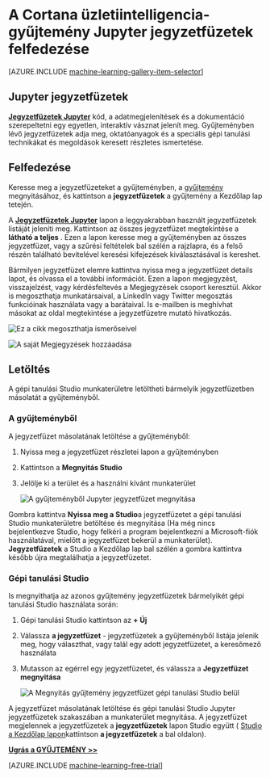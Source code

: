 <properties
    pageTitle="Üzletiintelligencia-gyűjtemény Jupyter Cortana jegyzetfüzetek |} Microsoft Azure"
    description="Fedezze fel a Cortana üzletiintelligencia-gyűjtemény Jupyter jegyzetfüzeteket."
    services="machine-learning"
    documentationCenter=""
    authors="garyericson"
    manager="jhubbard"
    editor="cgronlun"/>

<tags
    ms.service="machine-learning"
    ms.workload="data-services"
    ms.tgt_pltfrm="na"
    ms.devlang="na"
    ms.topic="article"
    ms.date="10/13/2016"
    ms.author="roopalik;garye"/>


# <a name="discover-jupyter-notebooks-in-the-cortana-intelligence-gallery"></a>A Cortana üzletiintelligencia-gyűjtemény Jupyter jegyzetfüzetek felfedezése

[AZURE.INCLUDE [machine-learning-gallery-item-selector](../../includes/machine-learning-gallery-item-selector.md)]

## <a name="jupyter-notebooks"></a>Jupyter jegyzetfüzetek

**[Jegyzetfüzetek Jupyter](https://gallery.cortanaintelligence.com/notebooks)** kód, a adatmegjelenítések és a dokumentáció szerepeltetni egy egyetlen, interaktív vásznat jelenít meg.
Gyűjteményben lévő jegyzetfüzetek adja meg, oktatóanyagok és a speciális gépi tanulási technikákat és megoldások keresett részletes ismertetése.

## <a name="discover"></a>Felfedezése

  Keresse meg a jegyzetfüzeteket a gyűjteményben, a [gyűjtemény](http://gallery.cortanaintelligence.com) megnyitásához, és kattintson a **jegyzetfüzetek** 
 a gyűjtemény a Kezdőlap lap tetején.

 A **[Jegyzetfüzetek Jupyter](https://gallery.cortanaintelligence.com/notebooks)** 
 lapon a leggyakrabban használt jegyzetfüzetek listáját jeleníti meg.
Kattintson az összes jegyzetfüzet megtekintése a **látható a teljes** .
Ezen a lapon keresse meg a gyűjteményben az összes jegyzetfüzet, vagy a szűrési feltételek bal szélén a rajzlapra, és a felső részén található bevitelével keresési kifejezések kiválasztásával is kereshet.

 Bármilyen jegyzetfüzet elemre kattintva nyissa meg a jegyzetfüzet details lapot, és olvassa el a további információt. Ezen a lapon megjegyzést, visszajelzést, vagy kérdésfeltevés a Megjegyzések csoport keresztül. Akkor is megoszthatja munkatársaival, a LinkedIn vagy Twitter megosztás funkcióinak használata vagy a barátaival. Is e-mailben is meghívhat másokat az oldal megtekintése a jegyzetfüzetre mutató hivatkozás.

![Ez a cikk megoszthatja ismerőseivel](media\machine-learning-gallery-how-to-use-contribute-publish\share-links.png)

![A saját Megjegyzések hozzáadása](media\machine-learning-gallery-how-to-use-contribute-publish\comments.png)

## <a name="download"></a>Letöltés

A gépi tanulási Studio munkaterületre letöltheti bármelyik jegyzetfüzetben másolatát a gyűjteményből.

### <a name="from-the-gallery"></a>A gyűjteményből

A jegyzetfüzet másolatának letöltése a gyűjteményből:

1. Nyissa meg a jegyzetfüzet részletei lapon a gyűjteményben

2. Kattintson a **Megnyitás Studio**

3. Jelölje ki a terület és a használni kívánt munkaterület

    ![A gyűjteményből Jupyter jegyzetfüzet megnyitása](media\machine-learning-gallery-jupyter-notebooks\open-notebook-from-gallery.png)

Gombra kattintva **Nyissa meg a Studio**a jegyzetfüzetet a gépi tanulási Studio munkaterületre betöltése és megnyitása (Ha még nincs bejelentkezve Studio, hogy felkéri a program bejelentkezni a Microsoft-fiók használatával, mielőtt a jegyzetfüzet bekerül a munkaterület). **Jegyzetfüzetek** a Studio a Kezdőlap lap bal szélén a gombra kattintva később újra megtalálhatja a jegyzetfüzetet.


### <a name="in-machine-learning-studio"></a>Gépi tanulási Studio

Is megnyithatja az azonos gyűjtemény jegyzetfüzetek bármelyikét gépi tanulási Studio használata során:

1. Gépi tanulási Studio kattintson az **+ Új**

2. Válassza **a jegyzetfüzet** - jegyzetfüzetek a gyűjteményből listája jelenik meg, hogy választhat, vagy talál egy adott jegyzetfüzetet, a keresőmező használata

3. Mutasson az egérrel egy jegyzetfüzetet, és válassza a **Jegyzetfüzet megnyitása**

    ![A Megnyitás gyűjtemény jegyzetfüzet gépi tanulási Studio belül](media\machine-learning-gallery-jupyter-notebooks\open-notebook-from-studio.png)

A jegyzetfüzet másolatának letöltése és gépi tanulási Studio Jupyter jegyzetfüzetek szakaszában a munkaterület megnyitása.
A jegyzetfüzet megjelennek a jegyzetfüzetek a **jegyzetfüzetek** lapon Studio együtt ( [Studio a Kezdőlap lapon](https://studio.azureml.net/)kattintson **a jegyzetfüzetek** a bal oldalon).


**[Ugrás a GYŰJTEMÉNY >>](http://gallery.cortanaintelligence.com)**

[AZURE.INCLUDE [machine-learning-free-trial](../../includes/machine-learning-free-trial.md)]
